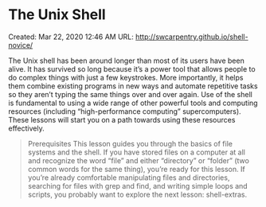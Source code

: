# The Unix Shell

Created: Mar 22, 2020 12:46 AM
URL: http://swcarpentry.github.io/shell-novice/

The Unix shell has been around longer than most of its users have been alive. It has survived so long because it’s a power tool that allows people to do complex things with just a few keystrokes. More importantly, it helps them combine existing programs in new ways and automate repetitive tasks so they aren’t typing the same things over and over again. Use of the shell is fundamental to using a wide range of other powerful tools and computing resources (including “high-performance computing” supercomputers). These lessons will start you on a path towards using these resources effectively.

> Prerequisites This lesson guides you through the basics of file systems and the shell. If you have stored files on a computer at all and recognize the word “file” and either “directory” or “folder” (two common words for the same thing), you’re ready for this lesson. If you’re already comfortable manipulating files and directories, searching for files with grep and find, and writing simple loops and scripts, you probably want to explore the next lesson: shell-extras.